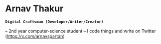 # Arnav Thakur  

**`Digital Craftsman (Developer/Writer/Creator)`**

– 2nd year computer-science student
– I code things and write on Twitter (https://x.com/arnavspartan)
